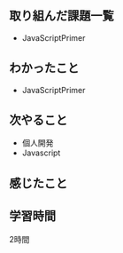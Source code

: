 ## 取り組んだ課題一覧
- JavaScriptPrimer

## わかったこと
- JavaScriptPrimer

## 次やること
- 個人開発
- Javascript

## 感じたこと

## 学習時間
2時間